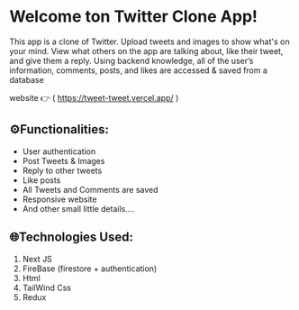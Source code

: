 # Welcome ton Twitter Clone App!

This app is a clone of Twitter. Upload tweets and images to show what's on your mind. View what others
on the app are talking about, like their tweet, and give them a reply. Using backend knowledge, all of the 
user’s information, comments, posts, and likes are accessed & saved from a database

website 👉 ( https://tweet-tweet.vercel.app/ )

## ⚙️Functionalities:


 - User authentication
 - Post Tweets & Images
 - Reply to other tweets
 - Like posts
 - All Tweets and Comments are saved
 - Responsive website
 - And other small little details....
  
  
  

## 🌐Technologies Used:
1. Next JS 
2. FireBase (firestore + authentication)
3. Html 
4. TailWind Css
5. Redux


